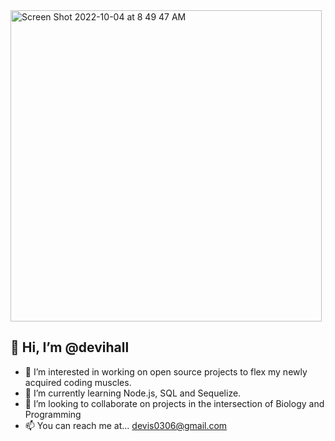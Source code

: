 <img width="498" alt="Screen Shot 2022-10-04 at 8 49 47 AM" src="https://user-images.githubusercontent.com/107077794/193826241-38bb6c97-2a57-4ebd-8f4c-5d88fe291068.png">

##  👋 Hi, I’m @devihall
- 👀 I’m interested in working on open source projects to flex my newly acquired coding muscles.
- 🌱 I’m currently learning Node.js, SQL and Sequelize.
- 💞️ I’m looking to collaborate on projects in the intersection of Biology and Programming
- 📫 You can reach me at... devis0306@gmail.com 

<!---
devihall/devihall is a ✨ special ✨ repository because its `README.md` (this file) appears on your GitHub profile.
You can click the Preview link to take a look at your changes.
--->
